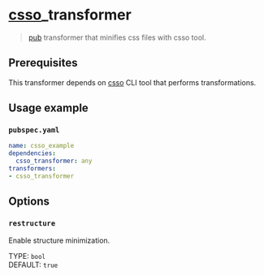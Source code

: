 # [csso](https://github.com/css/csso)_transformer

> [pub](https://pub.dartlang.org/) transformer that minifies css files
> with csso tool.

## Prerequisites

This transformer depends on [csso](https://github.com/css/csso) CLI
tool that performs transformations.

## Usage example

### `pubspec.yaml`

```yaml
name: csso_example
dependencies:
  csso_transformer: any
transformers:
- csso_transformer
```

## Options

### `restructure`

Enable structure minimization.

TYPE: `bool`  
DEFAULT: `true`
